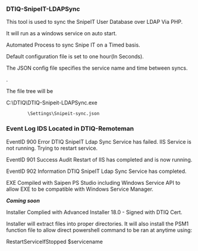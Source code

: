 ### DTIQ-SnipeIT-LDAPSync


This tool is used to sync the SnipeIT User Database over LDAP Via PHP.

It will run as a windows service on auto start. 

Automated Process to sync Snipe IT on a Timed basis.

Default configuration file is set to one hour(In Seconds).

The JSON config file specifies the service name and time between syncs. 

.


The file tree will be

C:\DTIQ\DTIQ-Snipeit-LDAPSync.exe

            \Settings\Snipeit-sync.json
            
            
            
### Event Log IDS Located in DTIQ-Remoteman 

EventID 900 Error DTIQ SnipeIT Ldap Sync Service has failed. IIS Service is not running. Trying to restart service.

EventID 901 Success Audit Restart of IIS has completed and is now running.  

EventID 902 Information DTIQ SnipeIT Ldap Sync Service has completed.


            



EXE Compiled with Saipen PS Studio including Windows Service API to allow EXE to be compatible with Windows Service Manager.

***Coming soon***

Installer Complied with Advanced Installer 18.0 - Signed with DTIQ Cert.

Installer will extract files into proper directories.
It will also install the PSM1 function file to allow direct powershell command to be ran at anytime using:

RestartServiceIfStopped $servicename
